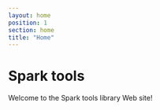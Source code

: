 ```yaml
---
layout: home
position: 1
section: home
title: "Home"
---
```


# Spark tools

Welcome to the Spark tools library Web site!
